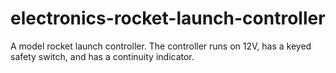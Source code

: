 # electronics-rocket-launch-controller
A model rocket launch controller. The controller runs on 12V, has a keyed safety switch, and has a continuity indicator.
